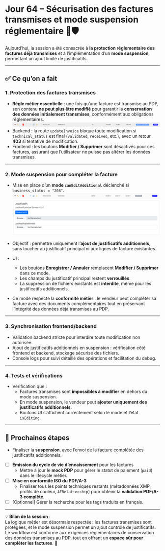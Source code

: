 # Jour 64 – Sécurisation des factures transmises et mode suspension réglementaire 📎🛡️

Aujourd’hui, la session a été consacrée à **la protection réglementaire des factures déjà transmises** et à l’implémentation d’un **mode suspension**, permettant un ajout limité de justificatifs.

---

## ✅ Ce qu’on a fait

### 1. Protection des factures transmises

* **Règle métier essentielle** : une fois qu’une facture est transmise au PDP, son contenu **ne peut plus être modifié** pour garantir la **conservation des données initialement transmises**, conformément aux obligations réglementaires.  
![Facture transmise non modifiable](../images/jour64/submitedInvoice.png)
* Backend : la route `updateInvoice` bloque toute modification si `technical_status` est final (`validated`, `received`, etc.), avec un retour **403** si tentative de modification.  
* Frontend : les boutons **Modifier / Supprimer** sont désactivés pour ces factures, assurant que l’utilisateur ne puisse pas altérer les données transmises.

---

### 2. Mode suspension pour compléter la facture

* Mise en place d’un **mode `canEditAdditional`** déclenché si `business_status = "208"`.  
![Facture suspendue](../images/jour64/suspendedInvoice.png)
![Ajout d'un justificatif additionnel](../images/jour64/additionalsAllowed.png)

* Objectif : permettre uniquement l’**ajout de justificatifs additionnels**, sans toucher au justificatif principal ni aux lignes de facture existantes.  
* UI :  
  - Les boutons **Enregistrer / Annuler** remplacent **Modifier / Supprimer** dans ce mode.  
  - Les champs du justificatif principal restent **verrouillés**.  
  - La suppression de fichiers existants est **interdite**, même pour les justificatifs additionnels.

* Ce mode respecte la **conformité métier** : le vendeur peut compléter sa facture avec des documents complémentaires tout en préservant l’intégrité des données déjà transmises au PDP.

---

### 3. Synchronisation frontend/backend

* Validation backend stricte pour interdire toute modification non autorisée.  
* Ajout de justificatifs additionnels en suspension : vérification côté frontend et backend, stockage sécurisé des fichiers.  
* Console logs pour suivi détaillé des opérations et facilitation du debug.

---

### 4. Tests et vérifications

* Vérification que :  
  - Factures transmises sont **impossibles à modifier** en dehors du mode suspension.  
  - En mode suspension, le vendeur peut **ajouter uniquement des justificatifs additionnels**.  
  - Boutons UI s’affichent correctement selon le mode et l’état `isEditing`.  

---

## 📌 Prochaines étapes

- Finaliser la **suspension**, avec l’envoi de la facture complétée des justificatifs additionnels.  
- [ ] **Émission du cycle de vie d’encaissement** pour les factures  
  - Mettre à jour le **mock PDP** pour gérer le statut de paiement (`paid`) dans le lifecycle métier.  
- [ ] **Mise en conformité ISO du PDF/A-3**  
  - Finaliser tous les points techniques restants (métadonnées XMP, profils de couleur, `AFRelationship`) pour obtenir la **validation PDF/A-3 complète**.  
- [ ] [Optionnel] Gérer la recherche pour les tags traduits en français.  

---

💡 **Bilan de la session** :  
La logique métier est désormais respectée : les factures transmises sont protégées, et le mode suspension permet un ajout contrôlé de justificatifs. Le workflow est conforme aux exigences réglementaires de conservation des données transmises au PDP, tout en offrant un **espace sûr pour compléter les factures**. 🚀
